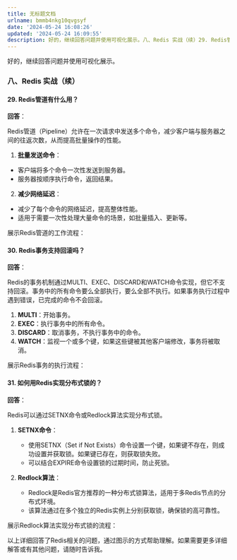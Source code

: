 ```yaml
---
title: 无标题文档
urlname: bmmb4nkg10qvgsyf
date: '2024-05-24 16:08:26'
updated: '2024-05-24 16:09:55'
description: 好的，继续回答问题并使用可视化展示。八、Redis 实战（续）29. Redis管道有什么用？回答：Redis管道（Pipeline）允许在一次请求中发送多个命令，减少客户端与服务器之间的往返次数，从而提高批量操作的性能。 批量发送命令： 客户端将多个命令一次性发送到服务器。服务器按顺序执行命...
---
```

好的，继续回答问题并使用可视化展示。

### 八、Redis 实战（续）

#### 29. **Redis管道有什么用？**

**回答**：

Redis管道（Pipeline）允许在一次请求中发送多个命令，减少客户端与服务器之间的往返次数，从而提高批量操作的性能。

1.  **批量发送命令**： 
   - 客户端将多个命令一次性发送到服务器。
   - 服务器按顺序执行命令，返回结果。
2.  **减少网络延迟**： 
   - 减少了每个命令的网络延迟，提高整体性能。
   - 适用于需要一次性处理大量命令的场景，如批量插入、更新等。

展示Redis管道的工作流程：


#### 30. **Redis事务支持回滚吗？**

**回答**：

Redis的事务机制通过MULTI、EXEC、DISCARD和WATCH命令实现，但它不支持回滚。事务中的所有命令要么全部执行，要么全部不执行。如果事务执行过程中遇到错误，已完成的命令不会回滚。

1. **MULTI**：开始事务。
2. **EXEC**：执行事务中的所有命令。
3. **DISCARD**：取消事务，不执行事务中的命令。
4. **WATCH**：监视一个或多个键，如果这些键被其他客户端修改，事务将被取消。

展示Redis事务的执行流程：


#### 31. **如何用Redis实现分布式锁的？**

**回答**：

Redis可以通过SETNX命令或Redlock算法实现分布式锁。

1. **SETNX命令**： 
   - 使用SETNX（Set if Not Exists）命令设置一个键，如果键不存在，则成功设置并获取锁。如果键已存在，则获取锁失败。
   - 可以结合EXPIRE命令设置锁的过期时间，防止死锁。


2. **Redlock算法**： 
   - Redlock是Redis官方推荐的一种分布式锁算法，适用于多Redis节点的分布式环境。
   - 该算法通过在多个独立的Redis实例上分别获取锁，确保锁的高可靠性。

展示Redlock算法实现分布式锁的流程：


以上详细回答了Redis相关的问题，通过图示的方式帮助理解。如果需要更多详细解答或有其他问题，请随时告诉我。
